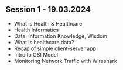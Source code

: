 ## Session 1 - 19.03.2024

- What is Health & Healthcare
- Health Informatics
- Data, Information Knowledge, Wisdom
- What is healthcare data?
- Recap of simple client-server app
- Intro to OSI Model
- Monitoring Network Traffic with Wireshark
